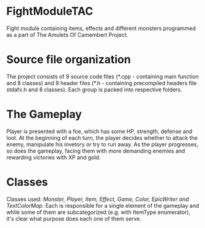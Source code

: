 # FightModuleTAC
Fight module containing items, effects and different monsters programmed as a part of The Amulets Of Camembert Project.

# Source file organization 
The project consists of 9 source code files (\*.cpp - containing main function and 8 classes) and 9 header files (\*.h - containing precompiled headers file stdafx.h and 8 classes). Each group is packed into respective folders.

# The Gameplay
Player is presented with a foe, which has some HP, strength, defense and loot. At the beginning of each turn, the player decides whether to attack the enemy, manipulate his invetory or try to run away. As the player progresses, so does the gameplay, facing them with more demanding enemies and rewarding victories with XP and gold.

# Classes
Classes used:
*Monster, Player, Item, Effect, Game, Color, EpicWriter and TextColorMap*.
Each is responsible for a single element of the gameplay and while some of them are subcategorized (e.g. with ItemType enumerator), it's clear what purpose does each one of them serve.
